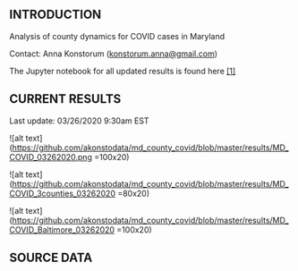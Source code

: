 INTRODUCTION
------------

Analysis of county dynamics for COVID cases in Maryland

Contact: Anna Konstorum (konstorum.anna@gmail.com)

The Jupyter notebook for all updated results is found here [[1]](https://github.com/akonstodata/md_county_covid/blob/master/code/MD_COVID_Dynamics.ipynb)

CURRENT RESULTS
------------
Last update: 03/26/2020 9:30am EST

![alt text](https://github.com/akonstodata/md_county_covid/blob/master/results/MD_COVID_03262020.png =100x20)

![alt text](https://github.com/akonstodata/md_county_covid/blob/master/results/MD_COVID_3counties_03262020 =80x20)

![alt text](https://github.com/akonstodata/md_county_covid/blob/master/results/MD_COVID_Baltimore_03262020 =100x20)



SOURCE DATA
------------